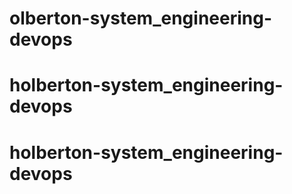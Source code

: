 # olberton-system_engineering-devops
# holberton-system_engineering-devops
# holberton-system_engineering-devops
